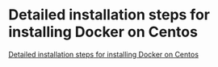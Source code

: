 # Detailed installation steps for installing Docker on Centos
[Detailed installation steps for installing Docker on Centos](https://aiwithcloud.com/2022/09/14/detailed_installation_steps_for_installing_docker_on_centos/)